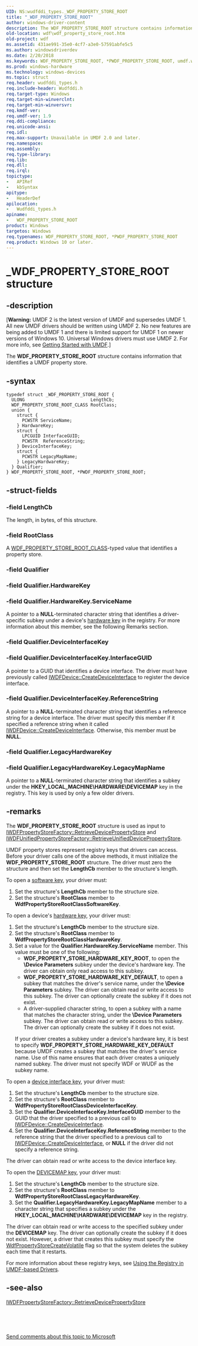 ```yaml
---
UID: NS:wudfddi_types._WDF_PROPERTY_STORE_ROOT
title: "_WDF_PROPERTY_STORE_ROOT"
author: windows-driver-content
description: The WDF_PROPERTY_STORE_ROOT structure contains information that identifies a UMDF property store.
old-location: wdf\wdf_property_store_root.htm
old-project: wdf
ms.assetid: 431ae991-35e0-4cf7-a3e0-57591abfe5c5
ms.author: windowsdriverdev
ms.date: 2/20/2018
ms.keywords: WDF_PROPERTY_STORE_ROOT, *PWDF_PROPERTY_STORE_ROOT, umdf.wdf_property_store_root, umdfstructs_7024c360-9ab7-4eea-ba66-c45c5912dfaa.xml, wdf.wdf_property_store_root, PWDF_PROPERTY_STORE_ROOT structure pointer, WDF_PROPERTY_STORE_ROOT structure, _WDF_PROPERTY_STORE_ROOT, wudfddi_types/PWDF_PROPERTY_STORE_ROOT, wudfddi_types/WDF_PROPERTY_STORE_ROOT, PWDF_PROPERTY_STORE_ROOT
ms.prod: windows-hardware
ms.technology: windows-devices
ms.topic: struct
req.header: wudfddi_types.h
req.include-header: Wudfddi.h
req.target-type: Windows
req.target-min-winverclnt: 
req.target-min-winversvr: 
req.kmdf-ver: 
req.umdf-ver: 1.9
req.ddi-compliance: 
req.unicode-ansi: 
req.idl: 
req.max-support: Unavailable in UMDF 2.0 and later.
req.namespace: 
req.assembly: 
req.type-library: 
req.lib: 
req.dll: 
req.irql: 
topictype:
-	APIRef
-	kbSyntax
apitype:
-	HeaderDef
apilocation:
-	Wudfddi_types.h
apiname:
-	WDF_PROPERTY_STORE_ROOT
product: Windows
targetos: Windows
req.typenames: WDF_PROPERTY_STORE_ROOT, *PWDF_PROPERTY_STORE_ROOT
req.product: Windows 10 or later.
---
```


# _WDF_PROPERTY_STORE_ROOT structure


## -description


<p class="CCE_Message">[<b>Warning:</b> UMDF 2 is the latest version of UMDF and supersedes UMDF 1.  All new UMDF drivers should be written using UMDF 2.  No new features are being added to UMDF 1 and there is limited support for UMDF 1 on newer versions of Windows 10.  Universal Windows drivers must use UMDF 2.  For more info, see <a href="https://docs.microsoft.com/en-us/windows-hardware/drivers/wdf/getting-started-with-umdf-version-2">Getting Started with UMDF</a>.]

The <b>WDF_PROPERTY_STORE_ROOT</b> structure contains information that identifies a UMDF property store. 


## -syntax


````
typedef struct _WDF_PROPERTY_STORE_ROOT {
  ULONG                         LengthCb;
  WDF_PROPERTY_STORE_ROOT_CLASS RootClass;
  union {
    struct {
      PCWSTR ServiceName;
    } HardwareKey;
    struct {
      LPCGUID InterfaceGUID;
      PCWSTR  ReferenceString;
    } DeviceInterfaceKey;
    struct {
      PCWSTR LegacyMapName;
    } LegacyHardwareKey;
  } Qualifier;
} WDF_PROPERTY_STORE_ROOT, *PWDF_PROPERTY_STORE_ROOT;
````


## -struct-fields




### -field LengthCb

The length, in bytes, of this structure.


### -field RootClass

A <a href="..\wudfddi_types\ne-wudfddi_types-_wdf_property_store_root_class.md">WDF_PROPERTY_STORE_ROOT_CLASS</a>-typed value that identifies a property store.


### -field Qualifier


### -field Qualifier.HardwareKey


### -field Qualifier.HardwareKey.ServiceName

A pointer to a <b>NULL</b>-terminated character string that identifies a driver-specific subkey under a device's <a href="https://docs.microsoft.com/en-us/windows-hardware/drivers/wdf/using-the-registry-in-umdf-1-x-drivers">hardware key</a> in the registry. For more information about this member, see the following Remarks section.


### -field Qualifier.DeviceInterfaceKey


### -field Qualifier.DeviceInterfaceKey.InterfaceGUID

A pointer to a GUID that identifies a device interface. The driver must have previously called <a href="https://msdn.microsoft.com/library/windows/hardware/ff557016">IWDFDevice::CreateDeviceInterface</a> to register the device interface.


### -field Qualifier.DeviceInterfaceKey.ReferenceString

A pointer to a <b>NULL</b>-terminated character string that identifies a reference string for a device interface. The driver must specify this member if it specified a reference string when it called <a href="https://msdn.microsoft.com/library/windows/hardware/ff557016">IWDFDevice::CreateDeviceInterface</a>. Otherwise, this member must be <b>NULL</b>.


### -field Qualifier.LegacyHardwareKey


### -field Qualifier.LegacyHardwareKey.LegacyMapName

A pointer to a <b>NULL</b>-terminated character string that identifies a subkey under the <b>HKEY_LOCAL_MACHINE\HARDWARE\DEVICEMAP</b> key in the registry. This key is used by only a few older drivers.


## -remarks



The <b>WDF_PROPERTY_STORE_ROOT</b> structure is used as input to <a href="https://msdn.microsoft.com/library/windows/hardware/ff560228">IWDFPropertyStoreFactory::RetrieveDevicePropertyStore</a> and <a href="https://msdn.microsoft.com/A54E56A6-9A6C-435D-83FD-84BB0E072C74">IWDFUnifiedPropertyStoreFactory::RetrieveUnifiedDevicePropertyStore</a>.

UMDF property stores represent registry keys that drivers can access. Before your driver calls one of the above methods, it must initialize the <b>WDF_PROPERTY_STORE_ROOT</b> structure. The driver must zero the structure and then set the <b>LengthCb</b> member to the structure's length.

To open a <a href="https://docs.microsoft.com/en-us/windows-hardware/drivers/wdf/using-the-registry-in-umdf-1-x-drivers">software key</a>, your driver must:

<ol>
<li>
Set the structure's <b>LengthCb</b> member to the structure size.

</li>
<li>
Set the structure's <b>RootClass</b> member to <b>WdfPropertyStoreRootClassSoftwareKey</b>.

</li>
</ol>
To open a device's <a href="https://docs.microsoft.com/en-us/windows-hardware/drivers/wdf/using-the-registry-in-umdf-1-x-drivers">hardware key</a>, your driver must:

<ol>
<li>
Set the structure's <b>LengthCb</b> member to the structure size.

</li>
<li>
Set the structure's <b>RootClass</b> member to <b>WdfPropertyStoreRootClassHardwareKey</b>.

</li>
<li>
Set a value for the <b>Qualifier.HardwareKey.ServiceName</b> member. This value must be one of the following:<ul>
<li>
<b>WDF_PROPERTY_STORE_HARDWARE_KEY_ROOT</b>, to open the <b>\Device Parameters</b> subkey under the device's hardware key. The driver can obtain only read access to this subkey.

</li>
<li>
<b>WDF_PROPERTY_STORE_HARDWARE_KEY_DEFAULT</b>, to open a subkey that matches the driver's service name, under the <b>\Device Parameters</b> subkey. The driver can obtain read or write access to this subkey. The driver can optionally create the subkey if it does not exist.

</li>
<li>
A driver-supplied character string, to open a subkey with a name that matches the character string, under the <b>\Device Parameters</b> subkey. The driver can obtain read or write access to this subkey. The driver can optionally create the subkey if it does not exist.

</li>
</ul>


If your driver creates a subkey under a device's hardware key, it is best to specify <b>WDF_PROPERTY_STORE_HARDWARE_KEY_DEFAULT</b> because UMDF creates a subkey that matches the driver's service name. Use of this name ensures that each driver creates a uniquely named subkey. The driver must not specify WDF or WUDF as the subkey name.

</li>
</ol>
To open a <a href="https://docs.microsoft.com/en-us/windows-hardware/drivers/wdf/using-the-registry-in-umdf-1-x-drivers">device interface key</a>, your driver must:

<ol>
<li>
Set the structure's <b>LengthCb</b> member to the structure size.

</li>
<li>
Set the structure's <b>RootClass</b> member to <b>WdfPropertyStoreRootClassDeviceInterfaceKey</b>.

</li>
<li>
Set the <b>Qualifier.DeviceInterfaceKey.InterfaceGUID</b> member to the GUID that the driver specified to a previous call to <a href="https://msdn.microsoft.com/library/windows/hardware/ff557016">IWDFDevice::CreateDeviceInterface</a>.

</li>
<li>
Set the <b>Qualifier.DeviceInterfaceKey.ReferenceString</b> member to the reference string that the driver specified to a previous call to <a href="https://msdn.microsoft.com/library/windows/hardware/ff557016">IWDFDevice::CreateDeviceInterface</a>, or <b>NULL</b> if the driver did not specify a reference string.

</li>
</ol>
The driver can obtain read or write access to the device interface key. 

To open the <a href="https://docs.microsoft.com/en-us/windows-hardware/drivers/wdf/using-the-registry-in-umdf-1-x-drivers">DEVICEMAP key</a>, your driver must:

<ol>
<li>
Set the structure's <b>LengthCb</b> member to the structure size.

</li>
<li>
Set the structure's <b>RootClass</b> member to <b>WdfPropertyStoreRootClassLegacyHardwareKey</b>.

</li>
<li>
Set the <b>Qualifier.LegacyHardwareKey.LegacyMapName</b> member to a character string that specifies a subkey under the <b>HKEY_LOCAL_MACHINE\HARDWARE\DEVICEMAP</b> key in the registry.

</li>
</ol>
The driver can obtain read or write access to the specified subkey under the <b>DEVICEMAP</b> key. The driver can optionally create the subkey if it does not exist. However, a driver that creates this subkey must specify the <a href="..\wudfddi_types\ne-wudfddi_types-_wdf_property_store_retrieve_flags.md">WdfPropertyStoreCreateVolatile</a> flag so that the system deletes the subkey each time that it restarts.

For more information about these registry keys, see <a href="https://docs.microsoft.com/en-us/windows-hardware/drivers/wdf/using-the-registry-in-umdf-1-x-drivers">Using the Registry in UMDF-based Drivers</a>.




## -see-also

<a href="https://msdn.microsoft.com/library/windows/hardware/ff560228">IWDFPropertyStoreFactory::RetrieveDevicePropertyStore</a>



 

 

<a href="mailto:wsddocfb@microsoft.com?subject=Documentation%20feedback [wdf\wdf]:%20WDF_PROPERTY_STORE_ROOT structure%20 RELEASE:%20(2/20/2018)&amp;body=%0A%0APRIVACY STATEMENT%0A%0AWe use your feedback to improve the documentation. We don't use your email address for any other purpose, and we'll remove your email address from our system after the issue that you're reporting is fixed. While we're working to fix this issue, we might send you an email message to ask for more info. Later, we might also send you an email message to let you know that we've addressed your feedback.%0A%0AFor more info about Microsoft's privacy policy, see http://privacy.microsoft.com/en-us/default.aspx." title="Send comments about this topic to Microsoft">Send comments about this topic to Microsoft</a>

